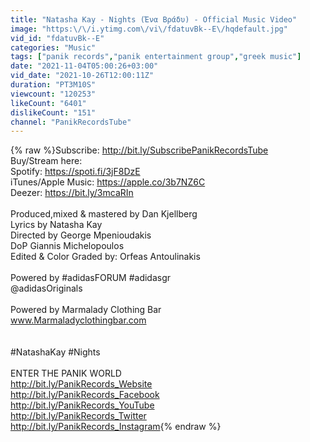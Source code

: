 ```yaml
---
title: "Natasha Kay - Nights (Ένα Βράδυ) - Official Music Video"
image: "https:\/\/i.ytimg.com\/vi\/fdatuvBk--E\/hqdefault.jpg"
vid_id: "fdatuvBk--E"
categories: "Music"
tags: ["panik records","panik entertainment group","greek music"]
date: "2021-11-04T05:00:26+03:00"
vid_date: "2021-10-26T12:00:11Z"
duration: "PT3M10S"
viewcount: "120253"
likeCount: "6401"
dislikeCount: "151"
channel: "PanikRecordsTube"
---
```

{% raw %}Subscribe: <a rel="nofollow" target="blank" href="http://bit.ly/SubscribePanikRecordsTube">http://bit.ly/SubscribePanikRecordsTube</a><br />Buy/Stream here:<br />Spotify: <a rel="nofollow" target="blank" href="https://spoti.fi/3jF8DzE">https://spoti.fi/3jF8DzE</a><br />iTunes/Apple Music: <a rel="nofollow" target="blank" href="https://apple.co/3b7NZ6C">https://apple.co/3b7NZ6C</a><br />Deezer: <a rel="nofollow" target="blank" href="https://bit.ly/3mcaRIn">https://bit.ly/3mcaRIn</a><br /><br />Produced,mixed &amp; mastered by Dan Kjellberg <br />Lyrics by Natasha Kay<br />Directed by George Mpenioudakis <br />DoP Giannis Michelopoulos<br />Edited &amp; Color Graded by: Orfeas Antoulinakis<br /><br />Powered by #adidasFORUM #adidasgr <br /> @adidasOriginals <br /><br />Powered by Marmalady Clothing Bar <br />www.Marmaladyclothingbar.com<br /><br /><br />#NatashaKay #Nights<br /><br />ENTER THE PANIK WORLD<br /><a rel="nofollow" target="blank" href="http://bit.ly/PanikRecords_Website">http://bit.ly/PanikRecords_Website</a><br /><a rel="nofollow" target="blank" href="http://bit.ly/PanikRecords_Facebook">http://bit.ly/PanikRecords_Facebook</a><br /><a rel="nofollow" target="blank" href="http://bit.ly/PanikRecords_YouTube">http://bit.ly/PanikRecords_YouTube</a><br /><a rel="nofollow" target="blank" href="http://bit.ly/PanikRecords_Twitter">http://bit.ly/PanikRecords_Twitter</a><br /><a rel="nofollow" target="blank" href="http://bit.ly/PanikRecords_Instagram">http://bit.ly/PanikRecords_Instagram</a>{% endraw %}
